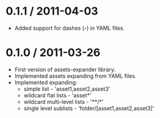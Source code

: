 0.1.1 / 2011-04-03
==================

  * Added support for dashes (-) in YAML files.

0.1.0 / 2011-03-26
==================

  * First version of assets-expander library.
  * Implemented assets expanding from YAML files.
  * Implemented expanding:
    * simple list - 'asset1,asset2,asset3'
    * wildcard flat lists - 'asset*'
    * wildcard multi-level lists - '\*\*/\*'
    * single level sublists - 'folder/[asset1,asset2,asset3]'
